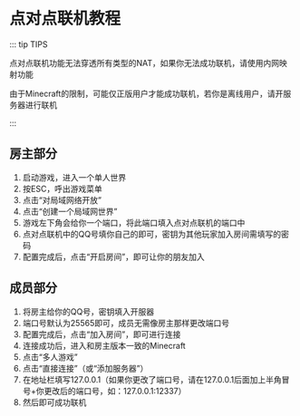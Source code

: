 # 点对点联机教程

::: tip TIPS

点对点联机功能无法穿透所有类型的NAT，如果你无法成功联机，请使用内网映射功能

由于Minecraft的限制，可能仅正版用户才能成功联机，若你是离线用户，请开服务器进行联机

:::



## 房主部分

1. 启动游戏，进入一个单人世界
2. 按ESC，呼出游戏菜单
3. 点击“对局域网络开放”
4. 点击“创建一个局域网世界”
5. 游戏左下角会给你一个端口，将此端口填入点对点联机的端口中
6. 点对点联机中的QQ号填你自己的即可，密钥为其他玩家加入房间需填写的密码
7. 配置完成后，点击“开启房间”，即可让你的朋友加入

## 成员部分

1. 将房主给你的QQ号，密钥填入开服器
2. 端口号默认为25565即可，成员无需像房主那样更改端口号
3. 配置完成后，点击“加入房间”，即可进行连接
4. 连接成功后，进入和房主版本一致的Minecraft
5. 点击“多人游戏”
6. 点击“直接连接”（或“添加服务器”）
7. 在地址栏填写127.0.0.1（如果你更改了端口号，请在127.0.0.1后面加上半角冒号+你更改后的端口号，如：127.0.0.1:12337）
8. 然后即可成功联机